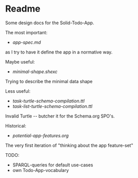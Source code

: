 # Readme

Some design docs for the Solid-Todo-App.

The most important:

- _app-spec.md_

as I try to have it define the app in a normative way.

Maybe useful:

- _minimal-shape.shexc_

Trying to describe the minimal data shape

Less useful:

- _task-turtle-schema-compilation.ttl_
- _task-list-turtle-schema-compilation.ttl_

Invalid Turtle -- butcher it for the Schema.org SPO's.

Historical:

- _potential-app-features.org_

The very first iteration of "thinking about the app feature-set"

TODO:

- SPARQL-queries for default use-cases
- own Todo-App-vocabulary
